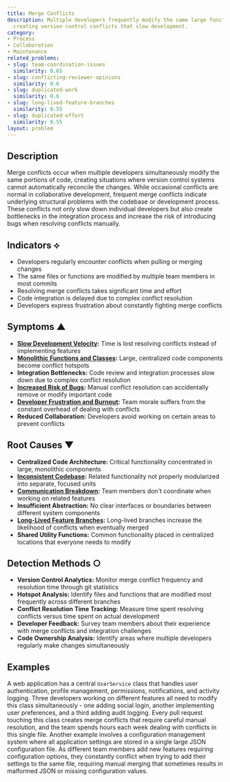 ```yaml
---
title: Merge Conflicts
description: Multiple developers frequently modify the same large functions or files,
  creating version control conflicts that slow development.
category:
- Process
- Collaboration
- Maintenance
related_problems:
- slug: team-coordination-issues
  similarity: 0.65
- slug: conflicting-reviewer-opinions
  similarity: 0.6
- slug: duplicated-work
  similarity: 0.6
- slug: long-lived-feature-branches
  similarity: 0.55
- slug: duplicated-effort
  similarity: 0.55
layout: problem
---
```


## Description

Merge conflicts occur when multiple developers simultaneously modify the same portions of code, creating situations where version control systems cannot automatically reconcile the changes. While occasional conflicts are normal in collaborative development, frequent merge conflicts indicate underlying structural problems with the codebase or development process. These conflicts not only slow down individual developers but also create bottlenecks in the integration process and increase the risk of introducing bugs when resolving conflicts manually.

## Indicators ⟡
- Developers regularly encounter conflicts when pulling or merging changes
- The same files or functions are modified by multiple team members in most commits
- Resolving merge conflicts takes significant time and effort
- Code integration is delayed due to complex conflict resolution
- Developers express frustration about constantly fighting merge conflicts

## Symptoms ▲
- **[Slow Development Velocity](slow-development-velocity.md):** Time is lost resolving conflicts instead of implementing features
- **[Monolithic Functions and Classes](monolithic-functions-and-classes.md):** Large, centralized code components become conflict hotspots
- **Integration Bottlenecks:** Code review and integration processes slow down due to complex conflict resolution
- **[Increased Risk of Bugs](increased-risk-of-bugs.md):** Manual conflict resolution can accidentally remove or modify important code
- **[Developer Frustration and Burnout](developer-frustration-and-burnout.md):** Team morale suffers from the constant overhead of dealing with conflicts
- **Reduced Collaboration:** Developers avoid working on certain areas to prevent conflicts

## Root Causes ▼
- **Centralized Code Architecture:** Critical functionality concentrated in large, monolithic components
- **[Inconsistent Codebase](inconsistent-codebase.md):** Related functionality not properly modularized into separate, focused units
- **[Communication Breakdown](communication-breakdown.md):** Team members don't coordinate when working on related features
- **Insufficient Abstraction:** No clear interfaces or boundaries between different system components
- **[Long-Lived Feature Branches](long-lived-feature-branches.md):** Long-lived branches increase the likelihood of conflicts when eventually merged
- **Shared Utility Functions:** Common functionality placed in centralized locations that everyone needs to modify

## Detection Methods ○
- **Version Control Analytics:** Monitor merge conflict frequency and resolution time through git statistics
- **Hotspot Analysis:** Identify files and functions that are modified most frequently across different branches
- **Conflict Resolution Time Tracking:** Measure time spent resolving conflicts versus time spent on actual development
- **Developer Feedback:** Survey team members about their experience with merge conflicts and integration challenges
- **Code Ownership Analysis:** Identify areas where multiple developers regularly make changes simultaneously

## Examples

A web application has a central `UserService` class that handles user authentication, profile management, permissions, notifications, and activity logging. Three developers working on different features all need to modify this class simultaneously - one adding social login, another implementing user preferences, and a third adding audit logging. Every pull request touching this class creates merge conflicts that require careful manual resolution, and the team spends hours each week dealing with conflicts in this single file. Another example involves a configuration management system where all application settings are stored in a single large JSON configuration file. As different team members add new features requiring configuration options, they constantly conflict when trying to add their settings to the same file, requiring manual merging that sometimes results in malformed JSON or missing configuration values.